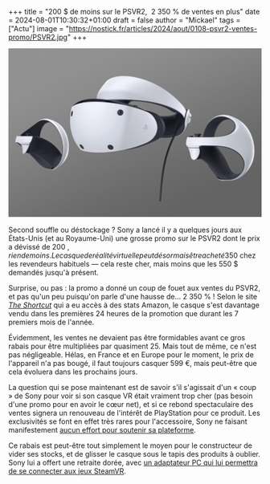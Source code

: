 +++
title = "200 $ de moins sur le PSVR2,  2 350 % de ventes en plus"
date = 2024-08-01T10:30:32+01:00
draft = false
author = "Mickael"
tags = ["Actu"]
image = "https://nostick.fr/articles/2024/aout/0108-psvr2-ventes-promo/PSVR2.jpg"
+++

![PSVR2](PSVR2.jpg "")


Second souffle ou déstockage ? Sony a lancé il y a quelques jours aux États-Unis (et au Royaume-Uni) une grosse promo sur le PSVR2 dont le prix a dévissé de 200 $, rien de moins. Le casque de réalité virtuelle peut désormais être acheté 350 $ chez les revendeurs habituels — cela reste cher, mais moins que les 550 $ demandés jusqu'à présent.

Surprise, ou pas : la promo a donné un coup de fouet aux ventes du PSVR2, et pas qu'un peu puisqu'on parle d'une hausse de… 2 350 % ! Selon le site *[The Shortcut](https://www.theshortcut.com/p/exclusive-psvr-2-sales-spike)* qui a eu accès à des stats Amazon, le casque s'est davantage vendu dans les premières 24 heures de la promotion que durant les 7 premiers mois de l'année. 

Évidemment, les ventes ne devaient pas être formidables avant ce gros rabais pour être multipliées par quasiment 25. Mais tout de même, ce n'est pas négligeable. Hélas, en France et en Europe pour le moment, le prix de l'appareil n'a pas bougé, il faut toujours casquer 599 €, mais peut-être que cela évoluera dans les prochains jours.

La question qui se pose maintenant est de savoir s'il s'agissait d'un « coup » de Sony pour voir si son casque VR était vraiment trop cher (pas besoin d'une promo pour en avoir le cœur net), et si ce rebond spectaculaire des ventes signera un renouveau de l'intérêt de PlayStation pour ce produit. Les exclusivités se font en effet très rares pour l'accessoire, Sony ne faisant manifestement [aucun effort pour soutenir sa plateforme](https://nostick.fr/articles/2024/juin/2106-sony-sapin-psvr2/).

Ce rabais est peut-être tout simplement le moyen pour le constructeur de vider ses stocks, et de glisser le casque sous le tapis des produits à oublier. Sony lui a offert une retraite dorée, avec [un adaptateur PC qui lui permettra de se connecter aux jeux SteamVR](https://nostick.fr/articles/2024/juin/0306-le-psvr2-sera-bientot-compatible-pc-grace-a-un-adaptateur-a-60/).